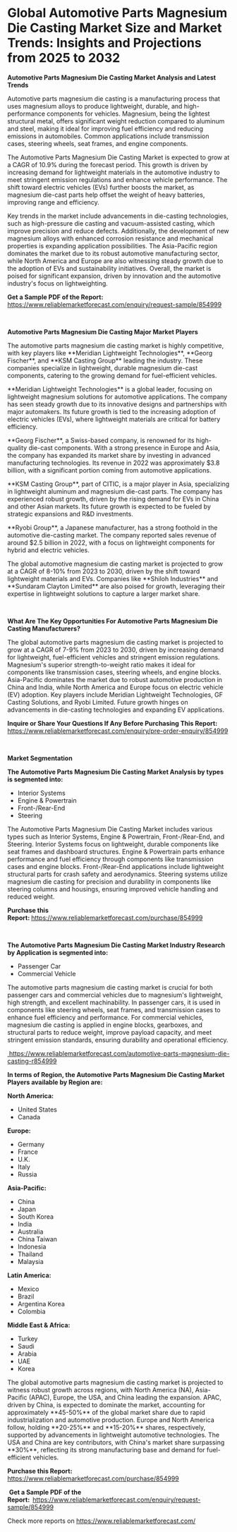 <p><h1>Global Automotive Parts Magnesium Die Casting Market Size and Market Trends: Insights and Projections from 2025 to 2032</h1></p><p><strong>Automotive Parts Magnesium Die Casting Market Analysis and Latest Trends</strong></p>
<p><p>Automotive parts magnesium die casting is a manufacturing process that uses magnesium alloys to produce lightweight, durable, and high-performance components for vehicles. Magnesium, being the lightest structural metal, offers significant weight reduction compared to aluminum and steel, making it ideal for improving fuel efficiency and reducing emissions in automobiles. Common applications include transmission cases, steering wheels, seat frames, and engine components.</p><p>The Automotive Parts Magnesium Die Casting Market is expected to grow at a CAGR of 10.9% during the forecast period. This growth is driven by increasing demand for lightweight materials in the automotive industry to meet stringent emission regulations and enhance vehicle performance. The shift toward electric vehicles (EVs) further boosts the market, as magnesium die-cast parts help offset the weight of heavy batteries, improving range and efficiency.</p><p>Key trends in the market include advancements in die-casting technologies, such as high-pressure die casting and vacuum-assisted casting, which improve precision and reduce defects. Additionally, the development of new magnesium alloys with enhanced corrosion resistance and mechanical properties is expanding application possibilities. The Asia-Pacific region dominates the market due to its robust automotive manufacturing sector, while North America and Europe are also witnessing steady growth due to the adoption of EVs and sustainability initiatives. Overall, the market is poised for significant expansion, driven by innovation and the automotive industry's focus on lightweighting.</p></p>
<p><strong>Get a Sample PDF of the Report:&nbsp;</strong> <a href="https://www.reliablemarketforecast.com/enquiry/request-sample/854999?utm_campaign=1929&utm_medium=2&utm_source=Github&utm_content=ia&utm_term=21012025&utm_id=automotive-parts-magnesium-die-casting">https://www.reliablemarketforecast.com/enquiry/request-sample/854999</a></p>
<p>&nbsp;</p>
<p><strong>Automotive Parts Magnesium Die Casting Major Market Players</strong></p>
<p><p>The automotive parts magnesium die casting market is highly competitive, with key players like **Meridian Lightweight Technologies**, **Georg Fischer**, and **KSM Casting Group** leading the industry. These companies specialize in lightweight, durable magnesium die-cast components, catering to the growing demand for fuel-efficient vehicles.</p><p>**Meridian Lightweight Technologies** is a global leader, focusing on lightweight magnesium solutions for automotive applications. The company has seen steady growth due to its innovative designs and partnerships with major automakers. Its future growth is tied to the increasing adoption of electric vehicles (EVs), where lightweight materials are critical for battery efficiency.</p><p>**Georg Fischer**, a Swiss-based company, is renowned for its high-quality die-cast components. With a strong presence in Europe and Asia, the company has expanded its market share by investing in advanced manufacturing technologies. Its revenue in 2022 was approximately $3.8 billion, with a significant portion coming from automotive applications.</p><p>**KSM Casting Group**, part of CITIC, is a major player in Asia, specializing in lightweight aluminum and magnesium die-cast parts. The company has experienced robust growth, driven by the rising demand for EVs in China and other Asian markets. Its future growth is expected to be fueled by strategic expansions and R&D investments.</p><p>**Ryobi Group**, a Japanese manufacturer, has a strong foothold in the automotive die-casting market. The company reported sales revenue of around $2.5 billion in 2022, with a focus on lightweight components for hybrid and electric vehicles.</p><p>The global automotive magnesium die casting market is projected to grow at a CAGR of 8-10% from 2023 to 2030, driven by the shift toward lightweight materials and EVs. Companies like **Shiloh Industries** and **Sundaram Clayton Limited** are also poised for growth, leveraging their expertise in lightweight solutions to capture a larger market share.</p></p>
<p>&nbsp;</p>
<p><strong>What Are The Key Opportunities For Automotive Parts Magnesium Die Casting Manufacturers?</strong></p>
<p><p>The global automotive parts magnesium die casting market is projected to grow at a CAGR of 7-9% from 2023 to 2030, driven by increasing demand for lightweight, fuel-efficient vehicles and stringent emission regulations. Magnesium's superior strength-to-weight ratio makes it ideal for components like transmission cases, steering wheels, and engine blocks. Asia-Pacific dominates the market due to robust automotive production in China and India, while North America and Europe focus on electric vehicle (EV) adoption. Key players include Meridian Lightweight Technologies, GF Casting Solutions, and Ryobi Limited. Future growth hinges on advancements in die-casting technologies and expanding EV applications.</p></p>
<p><strong>Inquire or Share Your Questions If Any Before Purchasing This Report:</strong> <a href="https://www.reliablemarketforecast.com/enquiry/pre-order-enquiry/854999?utm_campaign=1929&utm_medium=2&utm_source=Github&utm_content=ia&utm_term=21012025&utm_id=automotive-parts-magnesium-die-casting">https://www.reliablemarketforecast.com/enquiry/pre-order-enquiry/854999</a></p>
<p>&nbsp;</p>
<p><strong>Market Segmentation</strong></p>
<p><strong>The Automotive Parts Magnesium Die Casting Market Analysis by types is segmented into:</strong></p>
<p><ul><li>Interior Systems</li><li>Engine & Powertrain</li><li>Front-/Rear-End</li><li>Steering</li></ul></p>
<p><p>The Automotive Parts Magnesium Die Casting Market includes various types such as Interior Systems, Engine & Powertrain, Front-/Rear-End, and Steering. Interior Systems focus on lightweight, durable components like seat frames and dashboard structures. Engine & Powertrain parts enhance performance and fuel efficiency through components like transmission cases and engine blocks. Front-/Rear-End applications include lightweight structural parts for crash safety and aerodynamics. Steering systems utilize magnesium die casting for precision and durability in components like steering columns and housings, ensuring improved vehicle handling and reduced weight.</p></p>
<p><strong>Purchase this Report:&nbsp;</strong><a href="https://www.reliablemarketforecast.com/purchase/854999?utm_campaign=1929&utm_medium=2&utm_source=Github&utm_content=ia&utm_term=21012025&utm_id=automotive-parts-magnesium-die-casting">https://www.reliablemarketforecast.com/purchase/854999</a></p>
<p>&nbsp;</p>
<p><strong>The Automotive Parts Magnesium Die Casting Market Industry Research by Application is segmented into:</strong></p>
<p><ul><li>Passenger Car</li><li>Commercial Vehicle</li></ul></p>
<p><p>The automotive parts magnesium die casting market is crucial for both passenger cars and commercial vehicles due to magnesium's lightweight, high strength, and excellent machinability. In passenger cars, it is used in components like steering wheels, seat frames, and transmission cases to enhance fuel efficiency and performance. For commercial vehicles, magnesium die casting is applied in engine blocks, gearboxes, and structural parts to reduce weight, improve payload capacity, and meet stringent emission standards, ensuring durability and operational efficiency.</p></p>
<p><a href="https://www.reliablemarketforecast.com/automotive-parts-magnesium-die-casting-r854999?utm_campaign=1929&utm_medium=2&utm_source=Github&utm_content=ia&utm_term=21012025&utm_id=automotive-parts-magnesium-die-casting">&nbsp;https://www.reliablemarketforecast.com/automotive-parts-magnesium-die-casting-r854999</a></p>
<p><strong>In terms of Region, the Automotive Parts Magnesium Die Casting Market Players available by Region are:</strong></p>
<p>
    <p> <strong> North America: </strong>
        <ul>
            <li>United States</li>
            <li>Canada</li>
        </ul>
        </p> 
    <p> <strong> Europe: </strong>
        <ul>
            <li>Germany</li>
            <li>France</li>
            <li>U.K.</li>
            <li>Italy</li>
            <li>Russia</li>
        </ul>
        </p> 
    <p> <strong> Asia-Pacific: </strong>
        <ul>
            <li>China</li>
            <li>Japan</li>
            <li>South Korea</li>
            <li>India</li>
            <li>Australia</li>
            <li>China Taiwan</li>
            <li>Indonesia</li>
            <li>Thailand</li>
            <li>Malaysia</li>
        </ul>
        </p> 
    <p> <strong> Latin America: </strong>
        <ul>
            <li>Mexico</li>
            <li>Brazil</li>
            <li>Argentina Korea</li>
            <li>Colombia</li>
        </ul>
        </p> 
    <p> <strong> Middle East & Africa: </strong>
        <ul>
            <li>Turkey</li>
            <li>Saudi</li>
            <li>Arabia</li>
            <li>UAE</li>
            <li>Korea</li>
        </ul>
    </p>
    </p>
<p><p>The global automotive parts magnesium die casting market is projected to witness robust growth across regions, with North America (NA), Asia-Pacific (APAC), Europe, the USA, and China leading the expansion. APAC, driven by China, is expected to dominate the market, accounting for approximately **45-50%** of the global market share due to rapid industrialization and automotive production. Europe and North America follow, holding **20-25%** and **15-20%** shares, respectively, supported by advancements in lightweight automotive technologies. The USA and China are key contributors, with China's market share surpassing **30%**, reflecting its strong manufacturing base and demand for fuel-efficient vehicles.</p></p>
<p><strong>Purchase this Report: </strong><a href="https://www.reliablemarketforecast.com/purchase/854999?utm_campaign=1929&utm_medium=2&utm_source=Github&utm_content=ia&utm_term=21012025&utm_id=automotive-parts-magnesium-die-casting">https://www.reliablemarketforecast.com/purchase/854999</a></p>
<p>&nbsp;<strong>Get a Sample PDF of the Report:&nbsp;&nbsp;</strong><a href="https://www.reliablemarketforecast.com/enquiry/request-sample/854999?utm_campaign=1929&utm_medium=2&utm_source=Github&utm_content=ia&utm_term=21012025&utm_id=automotive-parts-magnesium-die-casting">https://www.reliablemarketforecast.com/enquiry/request-sample/854999</a></p>
<p><strong></strong></p>
<p>Check more reports on <a href="https://www.reliablemarketforecast.com/?utm_campaign=1929&utm_medium=2&utm_source=Github&utm_content=ia&utm_term=21012025&utm_id=automotive-parts-magnesium-die-casting">https://www.reliablemarketforecast.com/</a></p>